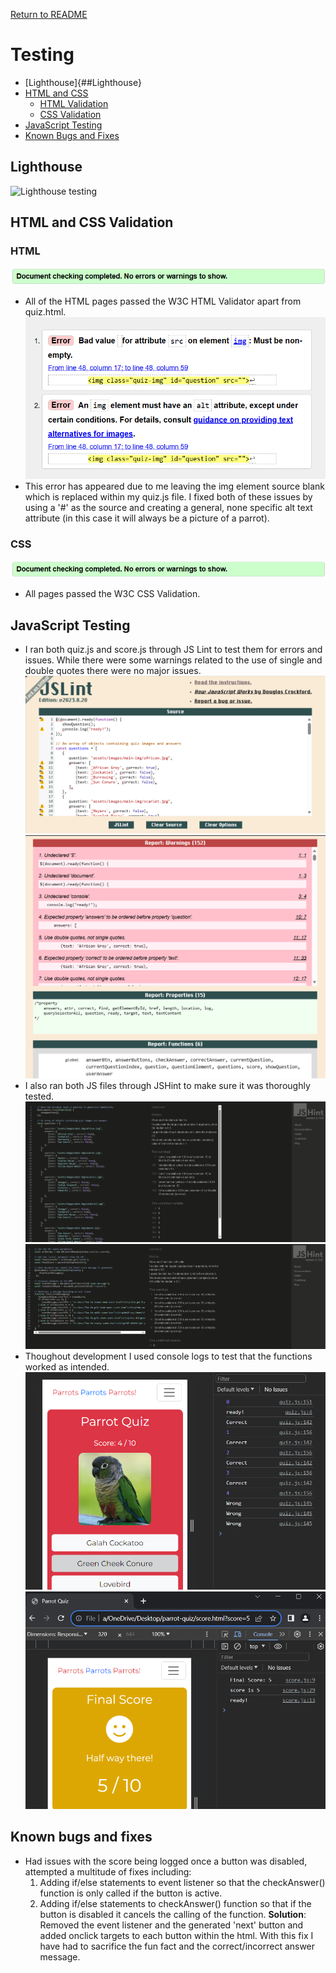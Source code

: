 [Return to README](https://github.com/lrchnnng/parrot-quiz/blob/main/README.md)

# Testing
- [Lighthouse]{##Lighthouse}
- [HTML and CSS](##html-and-css-validation)
    - [HTML Validation](###html-validation)
    - [CSS Validation](###css-validation)
- [JavaScript Testing](##javascript-testing)
- [Known Bugs and Fixes](##known-bugs-and-fixes)


## Lighthouse
  ![Lighthouse testing]()

## HTML and CSS Validation
  ### HTML
![HTML Validation](assets/images/readme-img/html-validation.png)
- All of the HTML pages passed the W3C HTML Validator apart from quiz.html.
![HTML Validation](assets/images/readme-img/html-error.png)
- This error has appeared due to me leaving the img element source blank which is replaced within my quiz.js file. I fixed both of these issues by using a '#' as the source and creating a general, none specific alt text attribute (in this case it will always be a picture of a parrot). 
### CSS
![CSS Validation](assets/images/readme-img/html-validation.png)
- All pages passed the W3C CSS Validation.
    
## JavaScript Testing
* I ran both quiz.js and score.js through JS Lint to test them for errors and issues. While there were some warnings related to the use of single and double quotes there were no major issues.
 ![JS Lint Testing](assets/images/readme-img/jslint.png)
 ![JS Lint Testing](assets/images/readme-img/jslint-warnings.png)
* I also ran both JS files through JSHint to make sure it was thoroughly tested.
 ![JSHint Testing](assets/images/readme-img/jshint-quiz.png)
 ![JSHint Testing](assets/images/readme-img/jshint-score.png)
* Thoughout development I used console logs to test that the functions worked as intended.
 ![quiz.js console](assets/images/readme-img/quiz-console.png)
 ![score.js console](assets/images/readme-img/score-console.png)

 ## Known bugs and fixes
  * Had issues with the score being logged once a button was disabled, attempted a multitude of fixes including:
    1. Adding if/else statements to event listener so that the checkAnswer() function is only called if the button is active.
    2. Adding if/else statements to checkAnswer() function so that if the button is disabled it cancels the calling of the function.
    **Solution**: Removed the event listener and the generated 'next' button and added onclick targets to each button within the html. With this fix I have had to sacrifice the fun fact and the correct/incorrect answer message.
